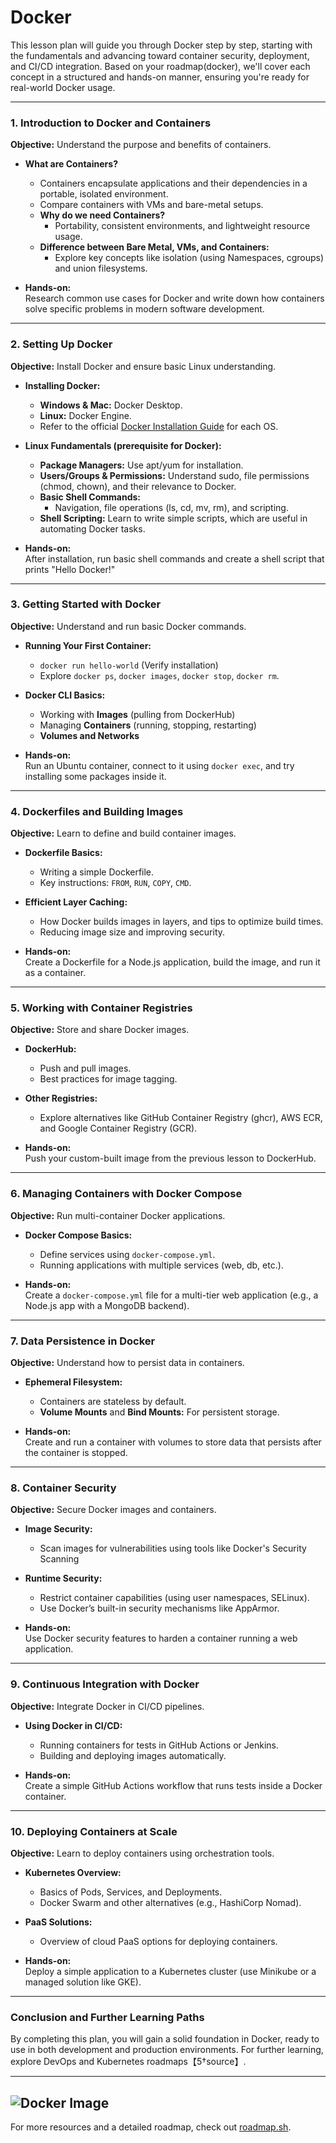 # Docker
This lesson plan will guide you through Docker step by step, starting with the fundamentals and advancing toward container security, deployment, and CI/CD integration. Based on your roadmap​(docker), we'll cover each concept in a structured and hands-on manner, ensuring you're ready for real-world Docker usage.

---

### **1. Introduction to Docker and Containers**
**Objective:** Understand the purpose and benefits of containers.

- **What are Containers?**  
   - Containers encapsulate applications and their dependencies in a portable, isolated environment.
   - Compare containers with VMs and bare-metal setups.
   - **Why do we need Containers?**  
     - Portability, consistent environments, and lightweight resource usage.
   - **Difference between Bare Metal, VMs, and Containers:**  
     - Explore key concepts like isolation (using Namespaces, cgroups) and union filesystems.
  
- **Hands-on:**  
  Research common use cases for Docker and write down how containers solve specific problems in modern software development.

---

### **2. Setting Up Docker**
**Objective:** Install Docker and ensure basic Linux understanding.

- **Installing Docker:**
   - **Windows & Mac:** Docker Desktop.
   - **Linux:** Docker Engine.
   - Refer to the official [Docker Installation Guide](https://docs.docker.com/get-docker/) for each OS.
  
- **Linux Fundamentals (prerequisite for Docker):**  
   - **Package Managers:** Use apt/yum for installation.
   - **Users/Groups & Permissions:** Understand sudo, file permissions (chmod, chown), and their relevance to Docker.
   - **Basic Shell Commands:**  
     - Navigation, file operations (ls, cd, mv, rm), and scripting.
   - **Shell Scripting:** Learn to write simple scripts, which are useful in automating Docker tasks.
  
- **Hands-on:**  
  After installation, run basic shell commands and create a shell script that prints "Hello Docker!"

---

### **3. Getting Started with Docker**
**Objective:** Understand and run basic Docker commands.

- **Running Your First Container:**
   - `docker run hello-world` (Verify installation)
   - Explore `docker ps`, `docker images`, `docker stop`, `docker rm`.

- **Docker CLI Basics:**  
   - Working with **Images** (pulling from DockerHub)  
   - Managing **Containers** (running, stopping, restarting)  
   - **Volumes and Networks**
  
- **Hands-on:**  
  Run an Ubuntu container, connect to it using `docker exec`, and try installing some packages inside it.

---

### **4. Dockerfiles and Building Images**
**Objective:** Learn to define and build container images.

- **Dockerfile Basics:**  
   - Writing a simple Dockerfile.
   - Key instructions: `FROM`, `RUN`, `COPY`, `CMD`.
  
- **Efficient Layer Caching:**  
   - How Docker builds images in layers, and tips to optimize build times.
   - Reducing image size and improving security.

- **Hands-on:**  
  Create a Dockerfile for a Node.js application, build the image, and run it as a container.

---

### **5. Working with Container Registries**
**Objective:** Store and share Docker images.

- **DockerHub:**  
   - Push and pull images.
   - Best practices for image tagging.
  
- **Other Registries:**  
   - Explore alternatives like GitHub Container Registry (ghcr), AWS ECR, and Google Container Registry (GCR).
  
- **Hands-on:**  
  Push your custom-built image from the previous lesson to DockerHub.

---

### **6. Managing Containers with Docker Compose**
**Objective:** Run multi-container Docker applications.

- **Docker Compose Basics:**  
   - Define services using `docker-compose.yml`.
   - Running applications with multiple services (web, db, etc.).
  
- **Hands-on:**  
  Create a `docker-compose.yml` file for a multi-tier web application (e.g., a Node.js app with a MongoDB backend).

---

### **7. Data Persistence in Docker**
**Objective:** Understand how to persist data in containers.

- **Ephemeral Filesystem:**  
   - Containers are stateless by default.  
   - **Volume Mounts** and **Bind Mounts:** For persistent storage.
  
- **Hands-on:**  
  Create and run a container with volumes to store data that persists after the container is stopped.

---

### **8. Container Security**
**Objective:** Secure Docker images and containers.

- **Image Security:**  
   - Scan images for vulnerabilities using tools like Docker's Security Scanning
- **Runtime Security:**  
   - Restrict container capabilities (using user namespaces, SELinux).
   - Use Docker’s built-in security mechanisms like AppArmor.

- **Hands-on:**  
  Use Docker security features to harden a container running a web application.

---

### **9. Continuous Integration with Docker**
**Objective:** Integrate Docker in CI/CD pipelines.

- **Using Docker in CI/CD:**  
   - Running containers for tests in GitHub Actions or Jenkins.
   - Building and deploying images automatically.
  
- **Hands-on:**  
  Create a simple GitHub Actions workflow that runs tests inside a Docker container.

---

### **10. Deploying Containers at Scale**
**Objective:** Learn to deploy containers using orchestration tools.

- **Kubernetes Overview:**  
   - Basics of Pods, Services, and Deployments.
   - Docker Swarm and other alternatives (e.g., HashiCorp Nomad).
  
- **PaaS Solutions:**  
   - Overview of cloud PaaS options for deploying containers.
  
- **Hands-on:**  
  Deploy a simple application to a Kubernetes cluster (use Minikube or a managed solution like GKE).

---

### **Conclusion and Further Learning Paths**
By completing this plan, you will gain a solid foundation in Docker, ready to use in both development and production environments. For further learning, explore DevOps and Kubernetes roadmaps【5†source】.

--- 
![Docker Image](docker-1.png)
---
For more resources and a detailed roadmap, check out [roadmap.sh](https://roadmap.sh).
